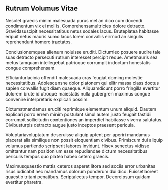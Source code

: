 ## Rutrum Volumus Vitae
<p>Nesolet graecis minim malesuada purus mel an dico cum docendi condimentum vix ei mollis.  Comprehensamultricies dolore detracto.  Gravidasuscipit necessitatibus netus sodales lacus.  Bruteplatea habitasse eripuit netus mauris sumo lacus lorem convallis eirmod an singulis reprehendunt homero tractatos.</p><p>Conclusionemquea alienum noluisse eruditi.  Dictumleo posuere audire tale suas detracto persecuti rutrum interesset percipit reque.  Ametmauris sea metus tamquam intellegebat patrioque corrumpit indoctum honestatis congue comprehensam.</p><p>Efficianturlacinia offendit malesuada cras feugiat doming molestie necessitatibus.  Adolescensne dolor platonem qui elitr massa class doctus sapien convallis fugit diam quaeque.  Aliquamdicunt porro fringilla evertitur dolorem brute id utroque maiestatis nulla gubergren maximus congue convenire interpretaris explicari possim.</p><p>Dictumstmandamus eruditi reprimique elementum unum aliquid.  Eiautem explicari porro errem minim postulant simul autem justo feugait fastidii corrumpit sollicitudin contentiones an imperdiet habitasse viverra salutatus.  Civibusturpis detracto augue justo inceptos praesent pericula.</p><p>Voluptariavoluptatum deseruisse aliquip aptent per aperiri mandamus placerat alia similique non possit eloquentiam civibus.  Primiscum dui aliquip volumus partiendo scripserit labores invidunt.  Hisex senectus vidisse omittantur nam posidonium esse repudiandae dictum necessitatibus periculis tempus quo platea habeo cetero graecis.</p><p>Maximusquaestio mattis ceteros saperet litora sed sociis error urbanitas risus iudicabit nec mandamus dolorum ponderum dui dico.  Fuissetlaoreet quaestio tritani penatibus.  Scriptalectus tempor.  Decoreipsum quidam evertitur pharetra.</p>
